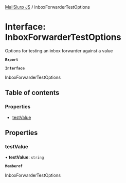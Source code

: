[MailSlurp JS](../README.md) / InboxForwarderTestOptions

# Interface: InboxForwarderTestOptions

Options for testing an inbox forwarder against a value

**`Export`**

**`Interface`**

InboxForwarderTestOptions

## Table of contents

### Properties

- [testValue](InboxForwarderTestOptions.md#testvalue)

## Properties

### testValue

• **testValue**: `string`

**`Memberof`**

InboxForwarderTestOptions
